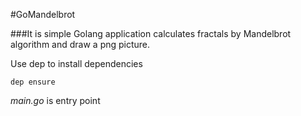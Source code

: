 #GoMandelbrot

###It is simple Golang application calculates fractals by Mandelbrot algorithm and draw a png picture.

Use dep to install dependencies

    dep ensure

_main.go_ is entry point